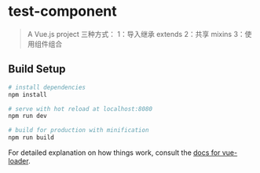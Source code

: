 # test-component

> A Vue.js project
三种方式：
1：导入继承 extends
2：共享 mixins
3：使用组件组合
## Build Setup

``` bash
# install dependencies
npm install

# serve with hot reload at localhost:8080
npm run dev

# build for production with minification
npm run build
```

For detailed explanation on how things work, consult the [docs for vue-loader](http://vuejs.github.io/vue-loader).
